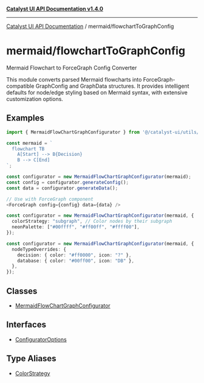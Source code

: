 [**Catalyst UI API Documentation v1.4.0**](../../README.md)

---

[Catalyst UI API Documentation](../../README.md) / mermaid/flowchartToGraphConfig

# mermaid/flowchartToGraphConfig

Mermaid Flowchart to ForceGraph Config Converter

This module converts parsed Mermaid flowcharts into ForceGraph-compatible
GraphConfig and GraphData structures. It provides intelligent defaults for
node/edge styling based on Mermaid syntax, with extensive customization options.

## Examples

```typescript
import { MermaidFlowChartGraphConfigurator } from '@/catalyst-ui/utils/mermaid/flowchartToGraphConfig';

const mermaid = `
  flowchart TB
    A[Start] --> B{Decision}
    B --> C[End]
`;

const configurator = new MermaidFlowChartGraphConfigurator(mermaid);
const config = configurator.generateConfig();
const data = configurator.generateData();

// Use with ForceGraph component
<ForceGraph config={config} data={data} />
```

```typescript
const configurator = new MermaidFlowChartGraphConfigurator(mermaid, {
  colorStrategy: "subgraph", // Color nodes by their subgraph
  neonPalette: ["#00ffff", "#ff00ff", "#ffff00"],
});
```

```typescript
const configurator = new MermaidFlowChartGraphConfigurator(mermaid, {
  nodeTypeOverrides: {
    decision: { color: "#ff0000", icon: "?" },
    database: { color: "#00ff00", icon: "DB" },
  },
});
```

## Classes

- [MermaidFlowChartGraphConfigurator](classes/MermaidFlowChartGraphConfigurator.md)

## Interfaces

- [ConfiguratorOptions](interfaces/ConfiguratorOptions.md)

## Type Aliases

- [ColorStrategy](type-aliases/ColorStrategy.md)
